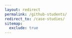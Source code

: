 ```yaml
---
layout: redirect
permalink: /github-students/
redirect_to: /case-studies/
sitemap:
  exclude: true
---
```

